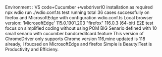 Environment : VS code+Cucumber +webdriverIO installation as required
npx wdio run ./wdio.conf.ts
test running total 36 cases successfully on firefox and MicrosoftEdge with configuration wdio.conf.ts
Local browser version: 'MicrosoftEdge' 115.0.1901.203  "firefox" 116.0.3 (64-bit)
E2E test focus on simplified coding without using POM
BIG Senario defined with 10 small senario with cucumber bandcreditcard.feature
This version of ChromeDriver only supports Chrome version 116,mine updated is 118 already, I foucsed on MicrosoftEdge and firefox
Simple is Beauty!Test is Productivity and Efficieny.
